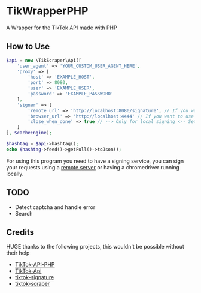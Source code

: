 # TikWrapperPHP
A Wrapper for the TikTok API made with PHP

## How to Use
```php
$api = new \TikScraper\Api([
    'user_agent' => 'YOUR_CUSTOM_USER_AGENT_HERE',
    'proxy' => [
        'host' => 'EXAMPLE_HOST',
        'port' => 8080,
        'user' => 'EXAMPLE_USER',
        'password' => 'EXAMPLE_PASSWORD'
    ],
    'signer' => [
        'remote_url' => 'http://localhost:8080/signature', // If you want to use remote signing
        'browser_url' => 'http://localhost:4444' // If you want to use local chromedriver
        'close_when_done' => true // --> Only for local signing <-- Set to true if you want to quit the browser after making the request (default true)
    ]
], $cacheEngine);

$hashtag = $api->hashtag();
echo $hashtag->feed()->getFull()->toJson();
```

For using this program you need to have a signing service, you can sign your requests using a [remote server](https://github.com/carcabot/tiktok-signature) or having a chromedriver running locally.

## TODO
* Detect captcha and handle error
* Search

## Credits
HUGE thanks to the following projects, this wouldn't be possible without their help

* [TikTok-API-PHP](https://github.com/ssovit/TikTok-API-PHP)
* [TikTok-Api](https://github.com/davidteather/TikTok-Api)
* [tiktok-signature](https://github.com/carcabot/tiktok-signature)
* [tiktok-scraper](https://github.com/drawrowfly/tiktok-scraper)
